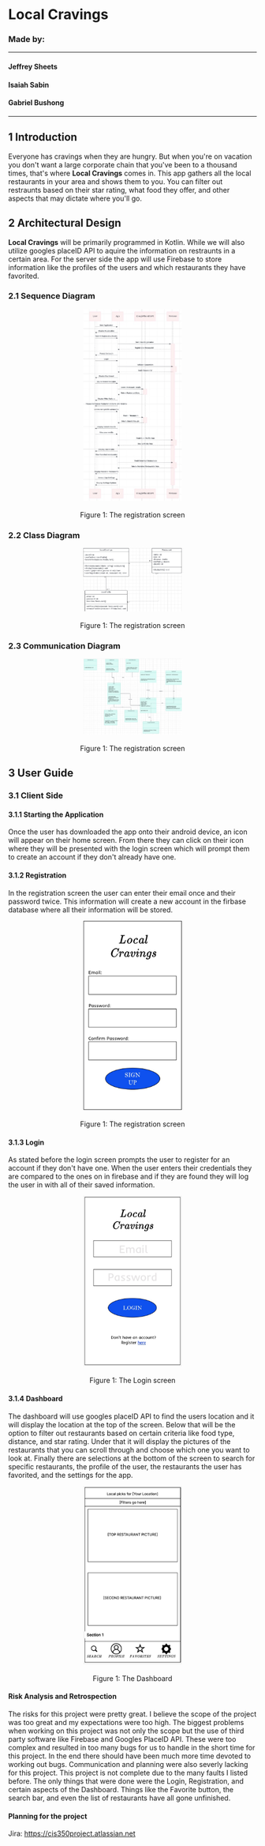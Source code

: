 # Local Cravings
### Made by:
---
#### Jeffrey Sheets
#### Isaiah Sabin
#### Gabriel Bushong
---

## 1 Introduction

Everyone has cravings when they are hungry. But when you're on vacation you don't want a large corporate chain that you've been to a thousand times, that's where **Local Cravings** comes in. This app gathers all the local restaurants in your area and shows them to you. You can filter out restraunts based on their star rating, what food they offer, and other aspects that may dictate where you'll go.

## 2 Architectural Design

**Local Cravings** will be primarily programmed in Kotlin. While we will also utilize googles placeID API to aquire the information on restraunts in a certain area. For the server side the app will use Firebase to store information like the profiles of the users and which restaurants they have favorited.

### 2.1 Sequence Diagram
<p align="center">
  <img src="Diagrams/Sequence Diagram.jpg" width="200" title="registration">
  <br>
  <br>
  Figure 1: The registration screen
</p>

### 2.2 Class Diagram
<p align="center">
  <img src="Diagrams/Class Diagram.jpg" width="200" title="registration">
  <br>
  <br>
  Figure 1: The registration screen
</p>


### 2.3 Communication Diagram
<p align="center">
  <img src="Diagrams/Communication Diagram.jpg" width="200" title="registration">
  <br>
  <br>
  Figure 1: The registration screen
</p>


## 3 User Guide

### 3.1 Client Side

#### 3.1.1 Starting the Application
Once the user has downloaded the app onto their android device, an icon will appear on their home screen. From there they can click on their icon where they will be presented with the login screen which will prompt them to create an account if they don't already have one.

#### 3.1.2 Registration
In the registration screen the user can enter their email once and their password twice. This information will create a new account in the firbase database where all their information will be stored.

<p align="center">
  <img src="Registration/Registration.jpg" width="200" title="registration">
  <br>
  <br>
  Figure 1: The registration screen
</p>

#### 3.1.3 Login
As stated before the login screen prompts the user to register for an account if they don't have one. When the user enters their credentials they are compared to the ones on in firebase and if they are found they will log the user in with all of their saved information.

<p align="center">
  <img src="Login/Login.jpg" width="200" title="Login">
  <br>
  <br>
  Figure 1: The Login screen
</p>

#### 3.1.4 Dashboard
The dashboard will use googles placeID API to find the users location and it will display the location at the top of the screen. Below that will be the option to filter out restaurants based on certain criteria like food type, distance, and star rating. Under that it will display the pictures of the restaurants that you can scroll through and choose which one you want to look at. Finally there are selections at the bottom of the screen to search for specific restaurants, the profile of the user, the restaurants the user has favorited, and the settings for the app.

<p align="center">
  <img src="Dashboard/Dashboard.jpg" width="200" title="Dashboard">
  <br>
  <br>
  Figure 1: The Dashboard
</p>

#### Risk Analysis and Retrospection
The risks for this project were pretty great. I believe the scope of the project was too great and my expectations were too high. The biggest problems when working on this project was not only the scope but the use of third party software like Firebase and Googles PlaceID API. These were too complex and resulted in too many bugs for us to handle in the short time for this project. In the end there should have been much more time devoted to working out bugs. Communication and planning were also severly lacking for this project. This project is not complete due to the many faults I listed before. The only things that were done were the Login, Registration, and certain aspects of the Dashboard. Things like the Favorite button, the search bar, and even the list of restaurants have all gone unfinished.
#### Planning for the project

Jira: https://cis350project.atlassian.net
